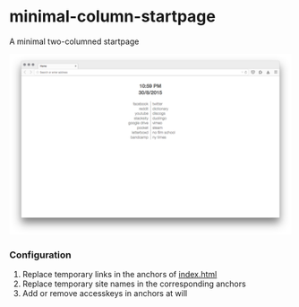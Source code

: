 # minimal-column-startpage
A minimal two-columned startpage

![image](preview.png)

### Configuration
1. Replace temporary links in the anchors of [index.html](index.html)
2. Replace temporary site names in the corresponding anchors
3. Add or remove accesskeys in anchors at will
